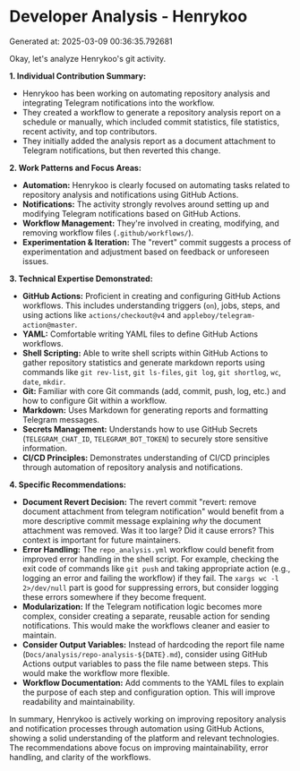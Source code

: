 # Developer Analysis - Henrykoo
Generated at: 2025-03-09 00:36:35.792681

Okay, let's analyze Henrykoo's git activity.

**1. Individual Contribution Summary:**

*   Henrykoo has been working on automating repository analysis and integrating Telegram notifications into the workflow.
*   They created a workflow to generate a repository analysis report on a schedule or manually, which included commit statistics, file statistics, recent activity, and top contributors.
*   They initially added the analysis report as a document attachment to Telegram notifications, but then reverted this change.

**2. Work Patterns and Focus Areas:**

*   **Automation:** Henrykoo is clearly focused on automating tasks related to repository analysis and notifications using GitHub Actions.
*   **Notifications:** The activity strongly revolves around setting up and modifying Telegram notifications based on GitHub Actions.
*   **Workflow Management:** They're involved in creating, modifying, and removing workflow files (`.github/workflows/`).
*   **Experimentation & Iteration:** The "revert" commit suggests a process of experimentation and adjustment based on feedback or unforeseen issues.

**3. Technical Expertise Demonstrated:**

*   **GitHub Actions:** Proficient in creating and configuring GitHub Actions workflows. This includes understanding triggers (`on`), jobs, steps, and using actions like `actions/checkout@v4` and `appleboy/telegram-action@master`.
*   **YAML:** Comfortable writing YAML files to define GitHub Actions workflows.
*   **Shell Scripting:** Able to write shell scripts within GitHub Actions to gather repository statistics and generate markdown reports using commands like `git rev-list`, `git ls-files`, `git log`, `git shortlog`, `wc`, `date`, `mkdir`.
*   **Git:**  Familiar with core Git commands (add, commit, push, log, etc.) and how to configure Git within a workflow.
*   **Markdown:** Uses Markdown for generating reports and formatting Telegram messages.
*   **Secrets Management:** Understands how to use GitHub Secrets (`TELEGRAM_CHAT_ID`, `TELEGRAM_BOT_TOKEN`) to securely store sensitive information.
*   **CI/CD Principles:** Demonstrates understanding of CI/CD principles through automation of repository analysis and notifications.

**4. Specific Recommendations:**

*   **Document Revert Decision:**  The revert commit "revert: remove document attachment from telegram notification" would benefit from a more descriptive commit message explaining *why* the document attachment was removed.  Was it too large?  Did it cause errors?  This context is important for future maintainers.
*   **Error Handling:** The `repo_analysis.yml` workflow could benefit from improved error handling in the shell script. For example, checking the exit code of commands like `git push` and taking appropriate action (e.g., logging an error and failing the workflow) if they fail.  The `xargs wc -l 2>/dev/null` part is good for suppressing errors, but consider logging these errors somewhere if they become frequent.
*   **Modularization:** If the Telegram notification logic becomes more complex, consider creating a separate, reusable action for sending notifications. This would make the workflows cleaner and easier to maintain.
*   **Consider Output Variables:**  Instead of hardcoding the report file name (`Docs/analysis/repo-analysis-${DATE}.md`), consider using GitHub Actions output variables to pass the file name between steps.  This would make the workflow more flexible.
*   **Workflow Documentation:**  Add comments to the YAML files to explain the purpose of each step and configuration option.  This will improve readability and maintainability.

In summary, Henrykoo is actively working on improving repository analysis and notification processes through automation using GitHub Actions, showing a solid understanding of the platform and relevant technologies. The recommendations above focus on improving maintainability, error handling, and clarity of the workflows.
